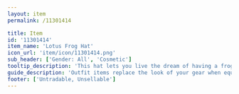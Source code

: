 ```yaml
---
layout: item
permalink: /11301414

title: Item
id: '11301414'
item_name: 'Lotus Frog Hat'
icon_url: 'item/icon/11301414.png'
sub_header: ['Gender: All', 'Cosmetic']
tooltip_description: 'This hat lets you live the dream of having a frog sitting on a lotus on your head.'
guide_description: 'Outfit items replace the look of your gear when equipped.'
footer: ['Untradable, Unsellable']
---
```


